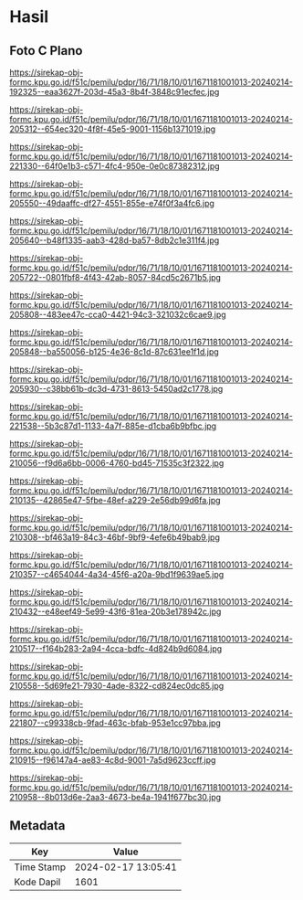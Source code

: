 # Hasil

## Foto C Plano

https://sirekap-obj-formc.kpu.go.id/f51c/pemilu/pdpr/16/71/18/10/01/1671181001013-20240214-192325--eaa3627f-203d-45a3-8b4f-3848c91ecfec.jpg

https://sirekap-obj-formc.kpu.go.id/f51c/pemilu/pdpr/16/71/18/10/01/1671181001013-20240214-205312--654ec320-4f8f-45e5-9001-1156b1371019.jpg

https://sirekap-obj-formc.kpu.go.id/f51c/pemilu/pdpr/16/71/18/10/01/1671181001013-20240214-221330--64f0e1b3-c571-4fc4-950e-0e0c87382312.jpg

https://sirekap-obj-formc.kpu.go.id/f51c/pemilu/pdpr/16/71/18/10/01/1671181001013-20240214-205550--49daaffc-df27-4551-855e-e74f0f3a4fc6.jpg

https://sirekap-obj-formc.kpu.go.id/f51c/pemilu/pdpr/16/71/18/10/01/1671181001013-20240214-205640--b48f1335-aab3-428d-ba57-8db2c1e311f4.jpg

https://sirekap-obj-formc.kpu.go.id/f51c/pemilu/pdpr/16/71/18/10/01/1671181001013-20240214-205722--0801fbf8-4f43-42ab-8057-84cd5c2671b5.jpg

https://sirekap-obj-formc.kpu.go.id/f51c/pemilu/pdpr/16/71/18/10/01/1671181001013-20240214-205808--483ee47c-cca0-4421-94c3-321032c6cae9.jpg

https://sirekap-obj-formc.kpu.go.id/f51c/pemilu/pdpr/16/71/18/10/01/1671181001013-20240214-205848--ba550056-b125-4e36-8c1d-87c631ee1f1d.jpg

https://sirekap-obj-formc.kpu.go.id/f51c/pemilu/pdpr/16/71/18/10/01/1671181001013-20240214-205930--c38bb61b-dc3d-4731-8613-5450ad2c1778.jpg

https://sirekap-obj-formc.kpu.go.id/f51c/pemilu/pdpr/16/71/18/10/01/1671181001013-20240214-221538--5b3c87d1-1133-4a7f-885e-d1cba6b9bfbc.jpg

https://sirekap-obj-formc.kpu.go.id/f51c/pemilu/pdpr/16/71/18/10/01/1671181001013-20240214-210056--f9d6a6bb-0006-4760-bd45-71535c3f2322.jpg

https://sirekap-obj-formc.kpu.go.id/f51c/pemilu/pdpr/16/71/18/10/01/1671181001013-20240214-210135--42865e47-5fbe-48ef-a229-2e56db99d6fa.jpg

https://sirekap-obj-formc.kpu.go.id/f51c/pemilu/pdpr/16/71/18/10/01/1671181001013-20240214-210308--bf463a19-84c3-46bf-9bf9-4efe6b49bab9.jpg

https://sirekap-obj-formc.kpu.go.id/f51c/pemilu/pdpr/16/71/18/10/01/1671181001013-20240214-210357--c4654044-4a34-45f6-a20a-9bd1f9639ae5.jpg

https://sirekap-obj-formc.kpu.go.id/f51c/pemilu/pdpr/16/71/18/10/01/1671181001013-20240214-210432--e48eef49-5e99-43f6-81ea-20b3e178942c.jpg

https://sirekap-obj-formc.kpu.go.id/f51c/pemilu/pdpr/16/71/18/10/01/1671181001013-20240214-210517--f164b283-2a94-4cca-bdfc-4d824b9d6084.jpg

https://sirekap-obj-formc.kpu.go.id/f51c/pemilu/pdpr/16/71/18/10/01/1671181001013-20240214-210558--5d69fe21-7930-4ade-8322-cd824ec0dc85.jpg

https://sirekap-obj-formc.kpu.go.id/f51c/pemilu/pdpr/16/71/18/10/01/1671181001013-20240214-221807--c99338cb-9fad-463c-bfab-953e1cc97bba.jpg

https://sirekap-obj-formc.kpu.go.id/f51c/pemilu/pdpr/16/71/18/10/01/1671181001013-20240214-210915--f96147a4-ae83-4c8d-9001-7a5d9623ccff.jpg

https://sirekap-obj-formc.kpu.go.id/f51c/pemilu/pdpr/16/71/18/10/01/1671181001013-20240214-210958--8b013d6e-2aa3-4673-be4a-1941f677bc30.jpg


## Metadata

| Key        | Value               |
| ---------- | ------------------- |
| Time Stamp | 2024-02-17 13:05:41 |
| Kode Dapil | 1601                |



